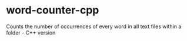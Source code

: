 # word-counter-cpp
Counts the number of occurrences of every word in all text files within a folder - C++ version
